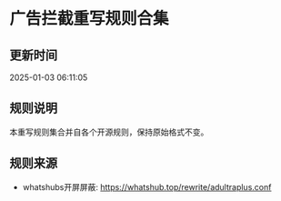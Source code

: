 # 广告拦截重写规则合集

## 更新时间
2025-01-03 06:11:05

## 规则说明
本重写规则集合并自各个开源规则，保持原始格式不变。

## 规则来源
- whatshubs开屏屏蔽: https://whatshub.top/rewrite/adultraplus.conf

